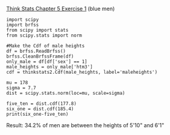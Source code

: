 [Think Stats Chapter 5 Exercise 1](http://greenteapress.com/thinkstats2/html/thinkstats2006.html#toc50) (blue men)

    import scipy
    import brfss
    from scipy import stats
    from scipy.stats import norm
    
    #Make the Cdf of male heights
    df = brfss.ReadBrfss()
    brfss.CleanBrfssFrame(df)
    only_male = df[df['sex'] == 1]
    male_heights = only_male['htm3']
    cdf = thinkstats2.Cdf(male_heights, label='maleheights')
    
    mu = 178
    sigma = 7.7
    dist = scipy.stats.norm(loc=mu, scale=sigma)

    five_ten = dist.cdf(177.8) 
    six_one = dist.cdf(185.4) 
    print(six_one-five_ten)
    
Result: 34.2% of men are between the heights of 5'10" and 6'1"
